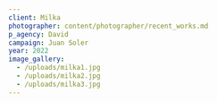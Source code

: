 ```yaml
---
client: Milka
photographer: content/photographer/recent_works.md
p_agency: David
campaign: Juan Soler
year: 2022
image_gallery:
  - /uploads/milka1.jpg
  - /uploads/milka2.jpg
  - /uploads/milka3.jpg
---
```


